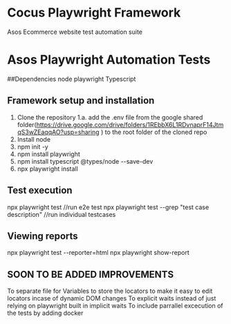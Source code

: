 # Cocus Playwright Framework
Asos Ecommerce website test automation suite
# Asos Playwright Automation Tests

##Dependencies
node
playwright
Typescript

## Framework setup and installation
1. Clone the repository
	1.a. add the .env file from the google shared folder(https://drive.google.com/drive/folders/1REbbX6L1RDvnaprF14JtmqS3wZEaqqAO?usp=sharing
) to the root folder of the cloned repo
2. Install node
3. npm init -y
4. npm install playwright
5. npm install typescript @types/node --save-dev
6. npx playwright install
   
  
## Test execution
npx playwright test   //run e2e test
npx playwright test --grep "test case description"    //run individual testcases


## Viewing reports
npx playwright test --reporter=html
npx playwright show-report

## SOON TO BE ADDED IMPROVEMENTS
To separate file for Variables to store the locators to make it easy to edit locators incase of dynamic DOM changes
To explicit waits instead of just relying on playwright built in implicit waits
To include parrallel excecution of the tests by adding docker
